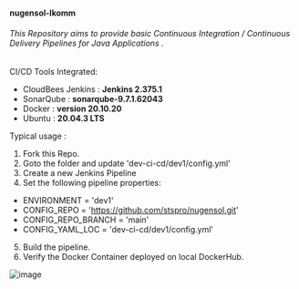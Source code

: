

#### **nugensol-lkomm**
###### This Repository aims to provide basic Continuous Integration / Continuous Delivery Pipelines for Java Applications .
CI/CD Tools Integrated:
 * CloudBees Jenkins  : **Jenkins 2.375.1**
 * SonarQube          : **sonarqube-9.7.1.62043**
 * Docker             : **version 20.10.20**
 * Ubuntu             : **20.04.3 LTS**

Typical usage  : 
  1) Fork this Repo.
  2) Goto the folder and update 'dev-ci-cd/dev1/config.yml'
  3) Create a new Jenkins Pipeline 
  4) Set the following pipeline properties:
   * 	ENVIRONMENT           = 'dev1'
   * 	CONFIG_REPO           = 'https://github.com/stspro/nugensol.git'
   * 	CONFIG_REPO_BRANCH    = 'main'
   * 	CONFIG_YAML_LOC       = 'dev-ci-cd/dev1/config.yml'
  5) Build the pipeline.
  6) Verify the Docker Container deployed on local DockerHub.

![image](https://user-images.githubusercontent.com/42194755/206936960-3570c76f-2b62-4e8c-aa74-6389dd890f74.png)
